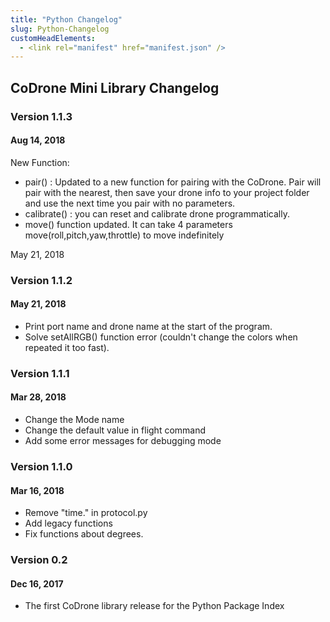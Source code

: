```yaml
---
title: "Python Changelog"
slug: Python-Changelog
customHeadElements:
  - <link rel="manifest" href="manifest.json" />
---
```


## CoDrone Mini Library Changelog

### Version 1.1.3
#### Aug 14, 2018

New Function:
- pair() : Updated to a new function for pairing with the CoDrone. Pair will pair with the nearest, then save your drone info to your project folder and use the next time you pair with no parameters.
- calibrate() : you can reset and calibrate drone programmatically.
- move() function updated. It can take 4 parameters move(roll,pitch,yaw,throttle) to move indefinitely

May 21, 2018

### Version 1.1.2
#### May 21, 2018

- Print port name and drone name at the start of the program.
- Solve setAllRGB() function error (couldn't change the colors when repeated it too fast).

### Version 1.1.1
#### Mar 28, 2018

- Change the Mode name
- Change the default value in flight command
- Add some error messages for debugging mode

### Version 1.1.0
#### Mar 16, 2018

- Remove "time." in protocol.py
- Add legacy functions
- Fix functions about degrees.

### Version 0.2
#### Dec 16, 2017

- The first CoDrone library release for the Python Package Index